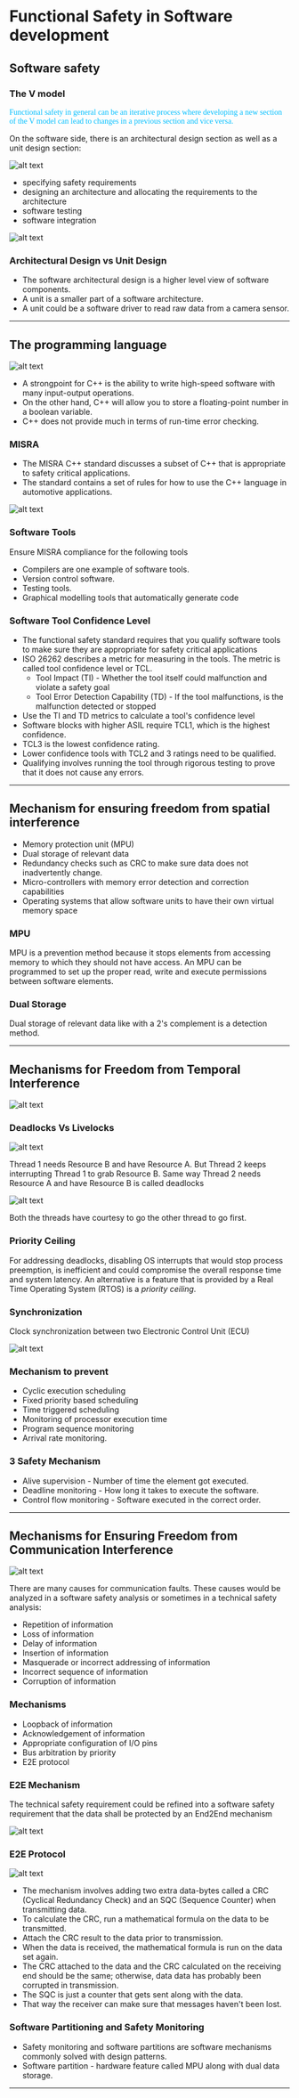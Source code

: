 # Functional Safety in Software development

[//]: # (Image References)
[image4]: ./docs/software_V.png "VModel"
[image5]: ./docs/Programming.png "Language"
[image6]: ./docs/MISRA.png "Guidelines"
[image13]: ./docs/Temporal.png "Temporal"
[image14]: ./docs/Deadlocks.png "Deadlocks"
[image15]: ./docs/Livelocks.png "Livelocks"
[image16]: ./docs/Clock.png "Clock"
[image17]: ./docs/Communication.png "Communication"
[image18]: ./docs/E2E_Mechanism.png "E2E"
[image19]: ./docs/E2E_Protocol.png "E2E_Protocol"
[image20]: ./docs/Software_req.png "Safety"

## Software safety

### The V model

<span style="color: #00BFFF; font-family: Babas; font-size: 1em;">Functional safety in general can be an iterative process where developing a new section of the V model can lead to changes in a previous section and vice versa.</span>

On the software side, there is an architectural design section as well as a unit design section:

![alt text][image4]

* specifying safety requirements
* designing an architecture and allocating the requirements to the architecture
* software testing
* software integration

![alt text][image20]


### Architectural Design vs Unit Design

* The software architectural design is a higher level view of software components.
* A unit is a smaller part of a software architecture.
* A unit could be a software driver to read raw data from a camera sensor.

--- 
## The programming language

![alt text][image5]

*  A strongpoint for C++ is the ability to write high-speed software with many input-output operations.
*  On the other hand, C++ will allow you to store a floating-point number in a boolean variable.
* C++ does not provide much in terms of run-time error checking.

### MISRA

* The MISRA C++ standard discusses a subset of C++ that is appropriate to safety critical applications. 
* The standard contains a set of rules for how to use the C++ language in automotive applications.

![alt text][image6]

### Software Tools

Ensure MISRA compliance for the following tools

* Compilers are one example of software tools.
* Version control software.
* Testing tools.
* Graphical modelling tools that automatically generate code

### Software Tool Confidence Level

* The functional safety standard requires that you qualify software tools to make sure they are appropriate for safety critical applications
* ISO 26262 describes a metric for measuring in the tools. The metric is called tool confidence level or TCL.
    * Tool Impact (TI) - Whether the tool itself could malfunction and violate a safety goal
    * Tool Error Detection Capability (TD) - If the tool malfunctions, is the malfunction detected or stopped
* Use the TI and TD metrics to calculate a tool's confidence level
* Software blocks with higher ASIL require TCL1, which is the highest confidence.
* TCL3 is the lowest confidence rating.
* Lower confidence tools with TCL2 and 3 ratings need to be qualified.
* Qualifying involves running the tool through rigorous testing to prove that it does not cause any errors.

---

## Mechanism for ensuring freedom from spatial interference

* Memory protection unit (MPU)
* Dual storage of relevant data
* Redundancy checks such as CRC to make sure data does not inadvertently change.
* Micro-controllers with memory error detection and correction capabilities
* Operating systems that allow software units to have their own virtual memory space

### MPU

MPU is a prevention method because it stops elements from accessing memory to which they should not have access. An MPU can be programmed to set up the proper read, write and execute permissions between software elements.

### Dual Storage

Dual storage of relevant data like with a 2's complement is a detection method.

---

## Mechanisms for Freedom from Temporal Interference

![alt text][image13]

### Deadlocks Vs Livelocks

![alt text][image14]

Thread 1 needs Resource B and have Resource A. But Thread 2 keeps interrupting Thread 1 to grab Resource B. Same way Thread 2 needs Resource A and have Resource B is called deadlocks

![alt text][image15]

Both the threads have courtesy to go the other thread to go first.

### Priority Ceiling

For addressing deadlocks, disabling OS interrupts that would stop process preemption, is inefficient and could compromise the overall response time and system latency. An alternative is a feature that is provided by a Real Time Operating System (RTOS) is a *priority ceiling*.

### Synchronization

Clock synchronization between two Electronic Control Unit (ECU)

![alt text][image16]

### Mechanism to prevent

* Cyclic execution scheduling
* Fixed priority based scheduling
* Time triggered scheduling
* Monitoring of processor execution time
* Program sequence monitoring
* Arrival rate monitoring.

### 3 Safety Mechanism

* Alive supervision - Number of time the element got executed.
* Deadline monitoring - How long it takes to execute the software.
* Control flow monitoring - Software executed in the correct order.

---

## Mechanisms for Ensuring Freedom from Communication Interference

![alt text][image17]

There are many causes for communication faults. These causes would be analyzed in a software safety analysis or sometimes in a technical safety analysis:

* Repetition of information
* Loss of information
* Delay of information
* Insertion of information
* Masquerade or incorrect addressing of information
* Incorrect sequence of information
* Corruption of information

### Mechanisms

* Loopback of information
* Acknowledgement of information
* Appropriate configuration of I/O pins
* Bus arbitration by priority
* E2E protocol

### E2E Mechanism

The technical safety requirement could be refined into a software safety requirement that the data shall be protected by an End2End mechanism

![alt text][image18]

### E2E Protocol

![alt text][image19]

* The mechanism involves adding two extra data-bytes called a CRC (Cyclical Redundancy Check) and an SQC (Sequence Counter) when transmitting data.
* To calculate the CRC, run a mathematical formula on the data to be transmitted.
* Attach the CRC result to the data prior to transmission.
* When the data is received, the mathematical formula is run on the data set again.
* The CRC attached to the data and the CRC calculated on the receiving end should be the same; otherwise, data data has probably been corrupted in transmission.
* The SQC is just a counter that gets sent along with the data.
* That way the receiver can make sure that messages haven't been lost.

### Software Partitioning and Safety Monitoring

* Safety monitoring and software partitions are software mechanisms commonly solved with design patterns.
* Software partition - hardware feature called MPU along with dual data storage.

---

